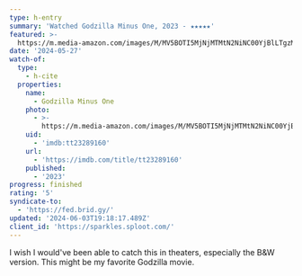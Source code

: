 ```yaml
---
type: h-entry
summary: 'Watched Godzilla Minus One, 2023 - ★★★★★'
featured: >-
  https://m.media-amazon.com/images/M/MV5BOTI5MjNjMTMtN2NiNC00YjBlLTgzMWQtMGRhZDZkYmY1NGU2XkEyXkFqcGdeQXVyNTgyNTA4MjM@._V1_SX300.jpg
date: '2024-05-27'
watch-of:
  type:
    - h-cite
  properties:
    name:
      - Godzilla Minus One
    photo:
      - >-
        https://m.media-amazon.com/images/M/MV5BOTI5MjNjMTMtN2NiNC00YjBlLTgzMWQtMGRhZDZkYmY1NGU2XkEyXkFqcGdeQXVyNTgyNTA4MjM@._V1_SX300.jpg
    uid:
      - 'imdb:tt23289160'
    url:
      - 'https://imdb.com/title/tt23289160'
    published:
      - '2023'
progress: finished
rating: '5'
syndicate-to:
  - 'https://fed.brid.gy/'
updated: '2024-06-03T19:18:17.489Z'
client_id: 'https://sparkles.sploot.com/'
---
```

I wish I would've been able to catch this in theaters, especially the B&W version. This might be my favorite Godzilla movie.
